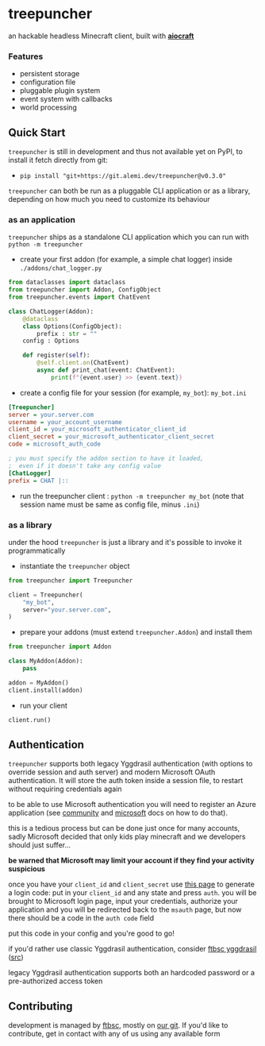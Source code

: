 # treepuncher
an hackable headless Minecraft client, built with **[aiocraft](https://git.alemi.dev/aiocraft.git/about)**

### Features
 * persistent storage
 * configuration file
 * pluggable plugin system
 * event system with callbacks
 * world processing

## Quick Start
`treepuncher` is still in development and thus not available yet on PyPI, to install it fetch directly from git:
 * `pip install "git+https://git.alemi.dev/treepuncher@v0.3.0"`

`treepuncher` can both be run as a pluggable CLI application or as a library, depending on how much you need to customize its behaviour

### as an application
`treepuncher` ships as a standalone CLI application which you can run with `python -m treepuncher`

 * create your first addon (for example, a simple chat logger) inside `./addons/chat_logger.py`
```py
from dataclasses import dataclass
from treepuncher import Addon, ConfigObject
from treepuncher.events import ChatEvent

class ChatLogger(Addon):
	@dataclass
	class Options(ConfigObject):
		prefix : str = ""
	config : Options

	def register(self):
		@self.client.on(ChatEvent)
		async def print_chat(event: ChatEvent):
			print(f"{event.user} >> {event.text})
```
 * create a config file for your session (for example, `my_bot`): `my_bot.ini`
```ini
[Treepuncher]
server = your.server.com
username = your_account_username
client_id = your_microsoft_authenticator_client_id
client_secret = your_microsoft_authenticator_client_secret
code = microsoft_auth_code

; you must specify the addon section to have it loaded,
;  even if it doesn't take any config value
[ChatLogger]
prefix = CHAT |::
```
 * run the treepuncher client : `python -m treepuncher my_bot` (note that session name must be same as config file, minus `.ini`)

### as a library
under the hood `treepuncher` is just a library and it's possible to invoke it programmatically
 * instantiate the `treepuncher` object
```py
from treepuncher import Treepuncher

client = Treepuncher(
	"my_bot",
	server="your.server.com",
)
```
 * prepare your addons (must extend `treepuncher.Addon`) and install them
```py
from treepuncher import Addon

class MyAddon(Addon):
	pass

addon = MyAddon()
client.install(addon)
```
 * run your client
```py
client.run()
```

## Authentication
`treepuncher` supports both legacy Yggdrasil authentication (with options to override session and auth server) and modern Microsoft OAuth authentication. It will store the auth token inside a session file, to restart without requiring credentials again

to be able to use Microsoft authentication you will need to register an Azure application (see [community](https://wiki.vg/Microsoft_Authentication_Scheme) and [microsoft](https://learn.microsoft.com/en-us/entra/identity-platform/quickstart-register-app) docs on how to do that).

this is a tedious process but can be done just once for many accounts, sadly Microsoft decided that only kids play minecraft and we developers should just suffer...

**be warned that Microsoft may limit your account if they find your activity suspicious**

once you have your `client_id` and `client_secret` use [this page](https://fantabos.co/msauth) to generate a login code: put in your `client_id` and any state and press `auth`.
you will be brought to Microsoft login page, input your credentials, authorize your application and you will be redirected back to the `msauth` page, but now there should be a code in the `auth code` field

put this code in your config and you're good to go!

if you'd rather use classic Yggdrasil authentication, consider [ftbsc yggdrasil](https://yggdrasil.fantabos.co) ([src](https://git.fantabos.co/yggdrasil))

legacy Yggdrasil authentication supports both an hardcoded password or a pre-authorized access token


## Contributing
development is managed by [ftbsc](https://fantabos.co), mostly on [our git](https://git.fantabos.co). If you'd like to contribute, get in contact with any of us using any available form

